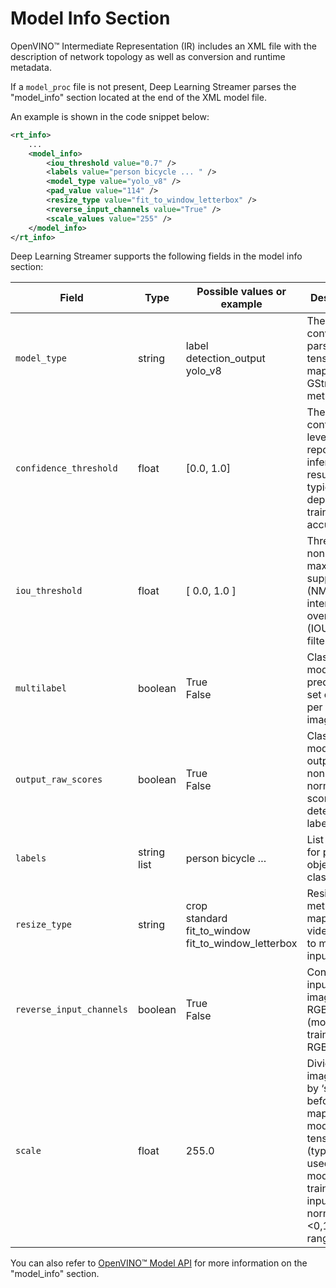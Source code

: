 # Model Info Section

OpenVINO™ Intermediate Representation (IR) includes an XML file with
the description of network topology as well as conversion and runtime
metadata.

If a `model_proc` file is not present, Deep Learning Streamer
parses the "model_info" section located at the end of the XML model file.

An example is shown in the code snippet below:

```xml
<rt_info>
    ...
    <model_info>
        <iou_threshold value="0.7" />
        <labels value="person bicycle ... " />
        <model_type value="yolo_v8" />
        <pad_value value="114" />
        <resize_type value="fit_to_window_letterbox" />
        <reverse_input_channels value="True" />
        <scale_values value="255" />
    </model_info>
</rt_info>
```

Deep Learning Streamer supports the following fields in the model
info section:

| Field | Type | Possible values or example | Description | Corresponding 'model-proc' key |
|---|---|---|---|---|
| `model_type` | string | <br>label<br>detection_output<br>yolo_v8<br><br> | The converter to parse output tensors and map to GStreamer meta data. | converter |
| `confidence_threshold` | float | [0.0, 1.0] | The confidence level to report inference results, typically depends on training accuracy. | threshold (command line param) |
| `iou_threshold` | float | [ 0.0, 1.0 ] | Threshold for non-maximum suppression (NMS) intersection over union (IOU) filtering. | iou_threshold |
| `multilabel` | boolean | <br>True<br>False<br><br> | Classification model predicts a set of labels per input image. | method=multi |
| `output_raw_scores` | boolean | <br>True<br>False<br><br> | Classification model outputs all non-normalized scores for all detected labels. | method=softmax |
| `labels` | string list | person bicycle … | List of labels for predicted object classes. | labels |
| `resize_type` | string | <br>crop<br>standard<br>fit_to_window<br>fit_to_window_letterbox<br><br> | Resize method to map input video images to model input tensor. | resize |
| `reverse_input_channels` | boolean | <br>True<br>False<br><br> | Convert input video image to RGB format (model trained with RGB images) | color_space=”RGB” |
| `scale` | float | 255.0 | Divide input image values by ‘scale’ before mapping to model input tensor<br>(typically used when model was trained with input data normalized in &lt;0,1&gt; range). | range: [0.0, 1.0] |

You can also refer to
[OpenVINO™ Model API](https://github.com/openvinotoolkit/model_api/blob/master/docs/source/guides/model-configuration.md)
for more information on the "model_info" section.
